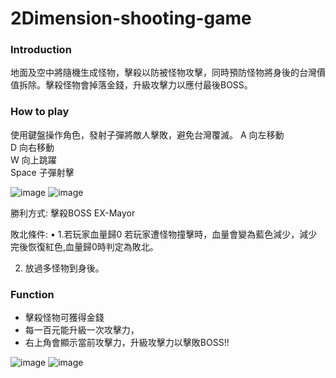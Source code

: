 # 2Dimension-shooting-game

### Introduction
地面及空中將隨機生成怪物，擊殺以防被怪物攻擊，同時預防怪物將身後的台灣價值拆除。擊殺怪物會掉落金錢，升級攻擊力以應付最後BOSS。

### How to play
   使用鍵盤操作角色，發射子彈將敵人擊敗，避免台灣覆滅。
	 A   向左移動				
	 D   向右移動		
 	 W   向上跳躍		
 Space 子彈射擊			   
 
 ![image](https://user-images.githubusercontent.com/75492436/193251111-962d604b-3efe-4b00-afa8-3c160439e2f3.png)
![image](https://user-images.githubusercontent.com/75492436/193251121-c699c340-519e-499f-a276-63601846fd76.png)


勝利方式:
擊殺BOSS EX-Mayor
 
敗北條件:
•	1.若玩家血量歸0
若玩家遭怪物撞擊時，血量會變為藍色減少，減少完後恢復紅色,血量歸0時判定為敗北。
 
2. 放過多怪物到身後。

### Function
- 擊殺怪物可獲得金錢
- 每一百元能升級一次攻擊力，
- 右上角會顯示當前攻擊力，升級攻擊力以擊敗BOSS!!

![image](https://user-images.githubusercontent.com/75492436/193251162-9f3db742-cbea-412b-a5dc-9baeece5f2dc.png)
![image](https://user-images.githubusercontent.com/75492436/193251169-63490409-f5b6-465d-9c54-39a7c21732cf.png)

